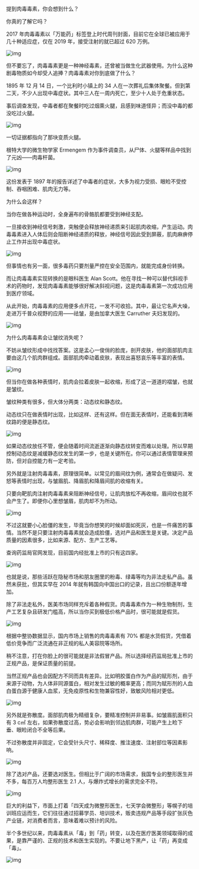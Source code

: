 提到肉毒毒素，你会想到什么？



你真的了解它吗？



2017 年肉毒毒素以「万能药」标签登上时代周刊封面，目前它在全球已被应用于几十种适应症，仅在 2019 年，接受注射的就已超过 620 万例。



![img](https://cdn.jsdelivr.net/gh/just-prog/static/img/202108151122006.gif)



但不要忘了，肉毒毒素更是一种神经毒素，还曾被当做生化武器使用。为什么这种剧毒物质如今却受人追捧？肉毒毒素对你到底做了什么？



1895 年 12 月 14 日，一个比利时小镇上的 34 人在一次葬礼后集体聚餐。但到第二天，不少人出现中毒症状。其中三人在一周内死亡，至少十人处于危重状态。



事后调查发现，中毒者都在聚餐时吃过烟熏火腿，且感到味道怪异；而没中毒的都没吃过火腿。



![img](https://cdn.jsdelivr.net/gh/just-prog/static/img/202108151122800.gif)



一切证据都指向了那块变质火腿。



根特大学的微生物学家 Ermengem 作为事件调查员，从尸体、火腿等样品中找到了元凶——肉毒杆菌。



![img](https://cdn.jsdelivr.net/gh/just-prog/static/img/202108151122828.png)



这份发表于 1897 年的报告详述了中毒者的症状，大多为视力受损、眼睑不受控制、吞咽困难、肌肉无力等。



为什么会这样？



当你在做各种运动时，全身遍布的骨骼肌都要受到神经支配。



一旦接收到神经信号刺激，突触便会释放神经递质来引起肌肉收缩，产生运动。肉毒毒素进入人体后则会阻断神经递质的释放，神经信号因此受到屏蔽，肌肉麻痹停止工作并出现中毒症状。



![img](https://cdn.jsdelivr.net/gh/just-prog/static/img/202108151122043.gif)



但事情也有另一面，很多毒药只要剂量严控在安全范围内，就能完成身份转换。



而让肉毒毒素实现转换的是眼科医生 Alan Scott。他在寻找一种可以替代斜视手术的药物时，发现肉毒毒素能够很好解决斜视问题，这是肉毒毒素第一次成功应用到医疗领域。



从此开始，肉毒毒素的应用便多点开花，一发不可收拾。其中，最让它名声大噪，走进万千普众视野的应用——祛皱，是由加拿大医生 Carruther 夫妇发现的。



![img](https://cdn.jsdelivr.net/gh/just-prog/static/img/202108151122055.png)



为什么肉毒毒素会让皱纹消失呢？



不妨从皱纹形成中找找答案。这是孟心一俊俏的脸庞，剖开皮肤，他的面部肌肉主要由这几个肌肉群组成。面部肌肉牵动着皮肤，表现出喜怒哀乐等丰富的表情。



![img](https://cdn.jsdelivr.net/gh/just-prog/static/img/202108151122638.jpeg)





但当你在做各种表情时，肌肉会拉着皮肤一起收缩，形成了这一道道的褶皱，也就是皱纹。



皱纹种类有很多，但大体分两类：动态纹和静态纹。



动态纹只在做表情时出现，比如这样、还有这样。但在面无表情时，还能看到清晰纹路的便是静态纹。



![img](https://cdn.jsdelivr.net/gh/just-prog/static/img/202108151122745.gif)



如果动态纹放任不管，便会随着时间流逝逐渐向静态纹转变而难以处理。所以早期控制动态纹是减缓静态纹发生的第一步，也是关键所在。你可以通过表情管理来预防，但对自控能力有一定考验。



另外就是注射肉毒毒素，原理很简单。以常见的眉间纹为例，通常会在做疑问、发怒等表情时出现，与皱眉肌、降眉肌和降眉间肌的收缩有关。



只要向靶肌肉注射肉毒毒素来阻断神经信号，让肌肉放松不再收缩，眉间纹也就不会产生了。即便你心里想皱眉，肌肉却不为所动。



![img](https://cdn.jsdelivr.net/gh/just-prog/static/img/202108151123134.gif)



不过这就要小心脸僵的发生，毕竟当你想笑的时候却面如死灰，也是一件痛苦的事情。当然不是只要注射肉毒毒素就会造成脸僵，选对产品和医生是关键。决定产品质量的因素很多，比如来源、配方、生产工艺等。



查询药监局官网发现，目前国内经批准上市的只有这四家。



![img](https://cdn.jsdelivr.net/gh/just-prog/static/img/202108151122824.png)



也就是说，那些活跃在隐秘市场和朋友圈里的粉毒、绿毒等均为非法走私产品。虽然未获批，但其实早在 2014 年就有韩国向中国出口的记录，且出口份额逐年增加。



除了非法走私外，医美市场同样充斥着各种假货。肉毒毒素作为一种生物制剂，生产工艺复杂且研发门槛高，所以当你买到极低价格产品时，很可能就是假货。



![img](https://cdn.jsdelivr.net/gh/just-prog/static/img/202108151122665.gif)



根据中整协数据显示，国内市场上销售的肉毒毒素有 70% 都是水货假货，凭借着低价竞争而广泛流通在非正规的私人美容院等场所。



稍不注意，打在你脸上的很可能就是非法假冒产品。所以选择经药监局批准上市的正规产品，是保证质量的前提。



当然正规产品也会因配方不同而具有差异。比如明胶蛋白作为产品的赋形剂，由于来源于动物，为人体非同源蛋白，相对发生过敏的概率更高；而同为赋形剂的人血白蛋白源于健康人血浆，无免疫原性和生物兼容性好，致敏风险相对更低。



![img](https://cdn.jsdelivr.net/gh/just-prog/static/img/202108151122381.gif)



另外就是弥散度。面部肌肉极为精细复杂，要精准控制并非易事。如皱眉肌面积只有 3 c㎡ 左右，如果弥散度过高，势必会影响到邻边肌肉群，可能产生上睑下垂、眼睑闭合不全等后果。



不过弥散度并非固定，它会受针头尺寸、稀释度、推注速度、注射部位等因素影响。



![img](https://cdn.jsdelivr.net/gh/just-prog/static/img/202108151122349.png)



除了选对产品，还要选对医生。但相比于广阔的市场需求，我国专业的整形医生并不多，每百万人均整形医生 2.1 人，与爆炸式增长的需求完全不符。



![img](https://cdn.jsdelivr.net/gh/just-prog/static/img/202108151122913.gif)



巨大的利益下，市面上打着「四天成为微整形医生，七天学会微整形」等幌子的培训班应运而生，它们往往通过招募学员、培训技术，贩卖违规产品等手段扩张灰色产业链，对消费者而言，意味着难以预计的风险。



半个多世纪以来，肉毒毒素从「毒」到「药」转变，以及在医疗医美领域取得的成果，是靠严谨的、正规的技术和医生实现的。不要让地下黑产，让「药」再变成「毒」。



![img](https://cdn.jsdelivr.net/gh/just-prog/static/img/202108151122444.gif)